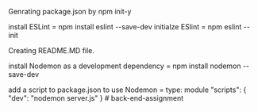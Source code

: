 Genrating package.json by npm init-y

install ESLint = npm install eslint --save-dev
initialze ESlint = npm eslint --init 

Creating README.MD file. 

install Nodemon as a development dependency = npm install nodemon --save-dev

add a script to package.json to use Nodemon = 
type: module
"scripts": {
  "dev": "nodemon server.js"
}
#   b a c k - e n d - a s s i g n m e n t  
 
